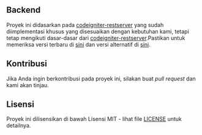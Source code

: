 ## Backend 

Proyek ini didasarkan pada [codeigniter-restserver](https://github.com/chriskacerguis/codeigniter-restserver) yang sudah diimplementasi khusus yang disesuaikan dengan kebutuhan kami, tetapi tetap mengikuti dasar-dasar dari [codeigniter-restserver](https://github.com/chriskacerguis/codeigniter-restserver).Pastikan untuk memeriksa versi terbaru di [sini](https://github.com/chriskacerguis/codeigniter-restserver) dan versi alternatif di [sini](https://github.com/ardisaurus/old-rest-ci).

## Kontribusi

Jika Anda ingin berkontribusi pada proyek ini, silakan buat *pull request* dan kami akan tinjau.

## Lisensi

Proyek ini dilisensikan di bawah Lisensi MIT - lihat file [LICENSE](LICENSE) untuk detailnya.

